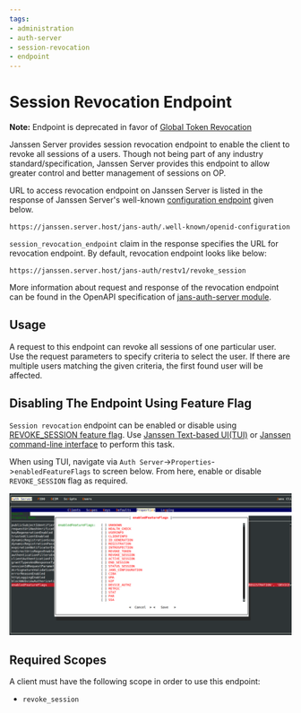 ```yaml
---
tags:
- administration
- auth-server
- session-revocation
- endpoint
---
```


# Session Revocation Endpoint

**Note:** Endpoint is deprecated in favor of [Global Token Revocation](./global-token-revocation.md) 

Janssen Server provides session revocation endpoint to enable the client to revoke all sessions of a users.
Though not being part of any industry standard/specification, Janssen Server provides this endpoint to allow greater 
control and better management of sessions on OP.

URL to access revocation endpoint on Janssen Server is listed in the response of Janssen Server's well-known
[configuration endpoint](./configuration.md) given below.

```text
https://janssen.server.host/jans-auth/.well-known/openid-configuration
```

`session_revocation_endpoint` claim in the response specifies the URL for revocation endpoint. By default, revocation endpoint
looks like below:

```
https://janssen.server.host/jans-auth/restv1/revoke_session
```

More information about request and response of the revocation endpoint can be found in
the OpenAPI specification of [jans-auth-server module](https://gluu.org/swagger-ui/?url=https://raw.githubusercontent.com/JanssenProject/jans/vreplace-janssen-version/jans-auth-server/docs/swagger.yaml#/Session_Management/revoke-session).

## Usage

A request to this endpoint can revoke all sessions of one particular user. Use the request parameters to specify 
criteria to select the user. If there are multiple users matching the given criteria, the first found user will be affected.

## Disabling The Endpoint Using Feature Flag

`Session revocation` endpoint can be enabled or disable using [REVOKE_SESSION feature flag](../../reference/json/feature-flags/janssenauthserver-feature-flags.md#revoke_session).
Use [Janssen Text-based UI(TUI)](../../config-guide/config-tools/jans-tui/README.md) or [Janssen command-line interface](../../config-guide/config-tools/jans-cli/README.md) to perform this task.

When using TUI, navigate via `Auth Server`->`Properties`->`enabledFeatureFlags` to screen below. From here, enable or
disable `REVOKE_SESSION` flag as required.

![](../../../assets/image-tui-enable-components.png)

## Required Scopes

A client must have the following scope in order to use this endpoint:

- `revoke_session`

